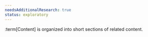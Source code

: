 ```yaml
---
needsAdditionalResearch: true
status: exploratory
---
```


:term[Content] is organized into short sections of related content.
